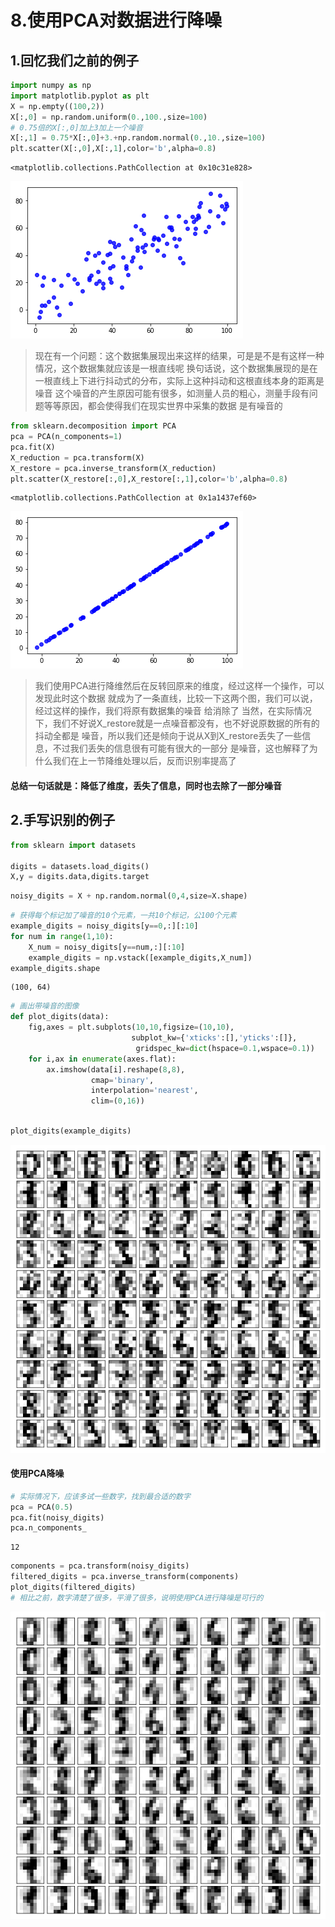 # 8.使用PCA对数据进行降噪


## 1.回忆我们之前的例子


```python
import numpy as np
import matplotlib.pyplot as plt
X = np.empty((100,2))
X[:,0] = np.random.uniform(0.,100.,size=100)
# 0.75倍的X[:,0]加上3加上一个噪音
X[:,1] = 0.75*X[:,0]+3.+np.random.normal(0.,10.,size=100)
plt.scatter(X[:,0],X[:,1],color='b',alpha=0.8)
```




    <matplotlib.collections.PathCollection at 0x10c31e828>




![png](output_1_1.png)


> 现在有一个问题：这个数据集展现出来这样的结果，可是是不是有这样一种情况，这个数据集就应该是一根直线呢
换句话说，这个数据集展现的是在一根直线上下进行抖动式的分布，实际上这种抖动和这根直线本身的距离是噪音
这个噪音的产生原因可能有很多，如测量人员的粗心，测量手段有问题等等原因，都会使得我们在现实世界中采集的数据
是有噪音的


```python
from sklearn.decomposition import PCA
pca = PCA(n_components=1)
pca.fit(X)
X_reduction = pca.transform(X)
X_restore = pca.inverse_transform(X_reduction)
plt.scatter(X_restore[:,0],X_restore[:,1],color='b',alpha=0.8)
```




    <matplotlib.collections.PathCollection at 0x1a1437ef60>




![png](output_3_1.png)


> 我们使用PCA进行降维然后在反转回原来的维度，经过这样一个操作，可以发现此时这个数据
就成为了一条直线，比较一下这两个图，我们可以说，经过这样的操作，我们将原有数据集的噪音
给消除了
当然，在实际情况下，我们不好说X_restore就是一点噪音都没有，也不好说原数据的所有的抖动全都是
噪音，所以我们还是倾向于说从X到X_restore丢失了一些信息，不过我们丢失的信息很有可能有很大的一部分
是噪音，这也解释了为什么我们在上一节降维处理以后，反而识别率提高了

#### 总结一句话就是：降低了维度，丢失了信息，同时也去除了一部分噪音

## 2.手写识别的例子


```python
from sklearn import datasets

digits = datasets.load_digits()
X,y = digits.data,digits.target
```


```python
noisy_digits = X + np.random.normal(0,4,size=X.shape)
```


```python
# 获得每个标记加了噪音的10个元素，一共10个标记，公100个元素
example_digits = noisy_digits[y==0,:][:10]
for num in range(1,10):
    X_num = noisy_digits[y==num,:][:10]
    example_digits = np.vstack([example_digits,X_num])
example_digits.shape
```




    (100, 64)




```python
# 画出带噪音的图像
def plot_digits(data):
    fig,axes = plt.subplots(10,10,figsize=(10,10),
                           subplot_kw={'xticks':[],'yticks':[]},
                            gridspec_kw=dict(hspace=0.1,wspace=0.1))
    for i,ax in enumerate(axes.flat):
        ax.imshow(data[i].reshape(8,8),
                  cmap='binary',
                  interpolation='nearest',
                  clim=(0,16))
                        
```


```python
plot_digits(example_digits)
```


![png](output_10_0.png)


#### 使用PCA降噪


```python
# 实际情况下，应该多试一些数字，找到最合适的数字
pca = PCA(0.5)
pca.fit(noisy_digits)
pca.n_components_
```




    12




```python
components = pca.transform(noisy_digits)
filtered_digits = pca.inverse_transform(components)
plot_digits(filtered_digits)
# 相比之前，数字清楚了很多，平滑了很多，说明使用PCA进行降噪是可行的
```


![png](output_13_0.png)

